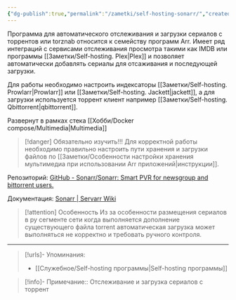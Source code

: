 ```yaml
---
{"dg-publish":true,"permalink":"/zametki/self-hosting-sonarr/","created":"2024-09-02 00:57","updated":"2024-09-24T23:05:26+03:00"}
---
```


Программа для автоматического отслеживания и загрузки сериалов с торрентов или torznab относится к семейству программ Arr. Имеет ряд интеграций с сервисами отслеживания просмотра такими как IMDB или программы [[Заметки/Self-hosting. Plex\|Plex]] и позволяет автоматически добавлять сериалы для отсаживания и последующей загрузки.

Для работы необходимо настроить индексаторы [[Заметки/Self-hosting. Prowlarr\|Prowlarr]] или [[Заметки/Self-hosting. Jackett\|jackett]], а для загрузки используется торрент клиент например [[Заметки/Self-hosting. Qbittorrent\|qbittorrent]].

Развернут в рамках стека [[Хобби/Docker compose/Multimedia\|Multimedia]]

> [!danger] Обязательно изучить!!!
> Для корректной работы необходимо правильно настроить пути хранения и загрузки файлов по [[Заметки/Особенности настройки хранения мультимедиа при использовании Arr приложений\|инструкции]].

Репозиторий: [GitHub - Sonarr/Sonarr: Smart PVR for newsgroup and bittorrent users.](https://github.com/Sonarr/Sonarr)

Документация: [Sonarr | Servarr Wiki](https://wiki.servarr.com/sonarr)

> [!attention] Особенность
> Из за особенности размещения сериалов в ру сегменте сети когда выполняется дополнение существующего файла torrent автоматическая загрузка может выполняться не корректно и требовать ручного контроля.

---
> [!urls]- Упоминания:
> - [[Служебное/Self-hosting программы\|Self-hosting программы]]

> [!info]-
> Примечание:: Отслеживание и загрузка сериалов с торрент
